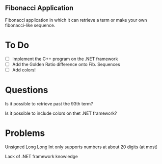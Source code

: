 ## Fibonacci Application

Fibonacci application in which it can retrieve a term or 
make your own fibonacci-like sequence.

# To Do 

- [ ] Implement the C++ program on the .NET framework
- [ ] Add the Golden Ratio difference onto Fib. Sequences
- [ ] Add colors! 

# Questions

Is it possible to retrieve past the 93th term? 

Is it possible to include colors on thet .NET framework? 

# Problems

Unsigned Long Long Int only supports numbers at about 20 digits (at most)

Lack of .NET framework knowledge

